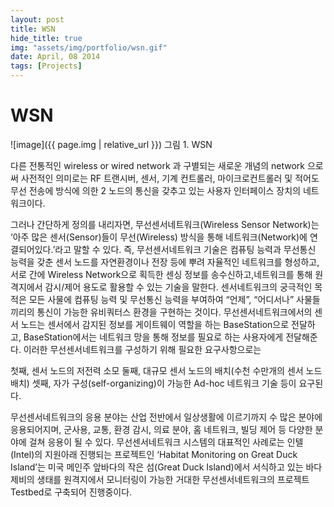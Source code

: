 ```yaml
---
layout: post
title: WSN
hide_title: true
img: "assets/img/portfolio/wsn.gif"
date: April, 08 2014
tags: [Projects]
---
```




# WSN

![image]({{ page.img | relative_url }})
그림 1. WSN

다른 전통적인 wireless or wired network 과 구별되는 새로운 개념의 network 으로써 사전적인 의미로는 RF 트랜시버, 센서, 기계 컨트롤러, 마이크로컨트롤러 및 적어도 무선 전송에 방식에 의한 2 노드의 통신을 갖추고 있는 사용자 인터페이스 장치의 네트워크이다.

그러나 간단하게 정의를 내리자면, 무선센서네트워크(Wireless Sensor Network)는 ‘아주 많은 센서(Sensor)들이 무선(Wireless) 방식을 통해 네트워크(Network)에 연결되어있다.’라고 말할 수 있다. 즉, 무선센서네트워크 기술은 컴퓨팅 능력과 무선통신 능력을 갖춘 센서 노드를 자연환경이나 전장 등에 뿌려 자율적인 네트워크를 형성하고, 서로 간에 Wireless Network으로 획득한 센싱 정보를 송수신하고,네트워크를 통해 원격지에서 감시/제어 용도로 활용할 수 있는 기술을 말한다. 센서네트워크의 궁극적인 목적은 모든 사물에 컴퓨팅 능력 및 무선통신 능력을 부여하여 “언제”, “어디서나” 사물들끼리의 통신이 가능한 유비쿼터스 환경을 구현하는 것이다.
무선센서네트워크에서의 센서 노드는 센서에서 감지된 정보를 게이트웨이 역할을 하는 BaseStation으로 전달하고, BaseStation에서는 네트워크 망을 통해 정보를 필요로 하는 사용자에게 전달해준다. 이러한 무선센서네트워크를 구성하기 위해 필요한 요구사항으로는

첫째, 센서 노드의 저전력 소모
둘째, 대규모 센서 노드의 배치(수천 수만개의 센서 노드 배치)
셋째, 자가 구성(self-organizing)이 가능한 Ad-hoc 네트워크 기술 등이 요구된다.

무선센서네트워크의 응용 분야는 산업 전반에서 일상생활에 이르기까지 수 많은 분야에 응용되어지며, 군사용, 교통, 환경 감시, 의료 분야, 홈 네트워크, 빌딩 제어 등 다양한 분야에 걸쳐 응용이 될 수 있다. 무선센서네트워크 시스템의 대표적인 사례로는 인텔(Intel)의 지원아래 진행되는 프로젝트인 ‘Habitat Monitoring on Great Duck Island’는 미국 메인주 앞바다의 작은 섬(Great Duck Island)에서 서식하고 있는 바다제비의 생태를 원격지에서 모니터링이 가능한 거대한 무선센서네트워크의 프로젝트 Testbed로 구축되어 진행중이다.